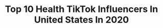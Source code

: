 ---
title: Top 10 Health TikTok Influencers In United States In 2020
description: >-
  Find top health TikTok influencers in United States in 2020. Most popular hashtags: #duet #makebakeshake #pancakecereal #friday.
platform: TikTok
profiles:
  - username: "young_rari"
    fullname: >-
      Young_rari
    location: "United States"
    followers: 403584
    engagement: 2753
    commentsToLikes: 0.024517
    id: ck83wwz4tmngj0j78eo9izp7u
    verified: false
    hashtags: "#poseathome, #duet, #bedroomcheck"
  - username: "pamperingwithaleshia"
    fullname: >-
      Aleshia Wisch
    location: "United States"
    followers: 14698
    engagement: 2578
    commentsToLikes: 0.138983
    id: ckaijeusgeljw0i78dgyrfs3r
    verified: false
    hashtags: "#resistthebeat, #wine, #safety, #dance"
  - username: "jezus.official"
    fullname: >-
      Jezus
    location: "United States"
    followers: 47702
    engagement: 2337
    commentsToLikes: 0.044380
    id: ckaikss33kyxd0i78wo306iph
    verified: false
    hashtags: "#demonslayer, #overflow, #vibe, #animelist"
  - username: "the_situasian"
    fullname: >-
      Fit_Dad_Bod
    location: "United States"
    followers: 2774
    engagement: 2181
    commentsToLikes: 0.224716
    id: cka6qkf62nxsb0i780yxzs9bq
    verified: false
    hashtags: "#sharingiscaring, #momsoftiktok, #hairband, #spreadlovegang"
  - username: "themadivlog"
    fullname: >-
      Madilynn Cameron
    location: "United States"
    followers: 112383
    engagement: 2063
    commentsToLikes: 0.089895
    id: ckacs7zq98u8s0i78pq1fa6zg
    verified: false
    hashtags: "#pridemonth, #learnontiktok, #greenscreen, #coronavirus"
  - username: "nyahjones_"
    fullname: >-
      nyah :)
    location: "United States"
    followers: 597845
    engagement: 2317
    commentsToLikes: 0.019388
    id: ck9a9mntygtor0j78m7dl4isx
    verified: true
    hashtags: "#duet, #housepartypartner, #housepartyprom"
  - username: "mjfeldo"
    fullname: >-
      Maggie Joy
    location: "United States"
    followers: 214903
    engagement: 1978
    commentsToLikes: 0.028322
    id: ck7zosk55lqop0j78vggg2tvp
    verified: false
    hashtags: "#may4th, #onecommunity, #makebakeshake, #pancakecereal"
  - username: "deanthebastard"
    fullname: >-
      d ean
    location: "United States"
    followers: 19620
    engagement: 2204
    commentsToLikes: 0.046188
    id: ck94o66g59uoo0j78hxpjl3u0
    verified: false
    hashtags: "#bigforeheadcheck, #artchallenge, #jawline, #4u"
  - username: "gameratergirl"
    fullname: >-
      IvyShadow
    location: "United States"
    followers: 17491
    engagement: 2173
    commentsToLikes: 0.045784
    id: ck8vuqfwpjlyf0j78x1l54947
    verified: false
    hashtags: "#thisisntfair, #diditinonetake, #stream, #rock"
  - username: "sugarbearhair"
    fullname: >-
      Sugarbearhair
    location: "United States"
    followers: 35177
    engagement: 2128
    commentsToLikes: 0.038212
    id: ck8ae7rnuakty0j78vm4hkfli
    verified: true
    hashtags: "#sugarbearhair"
---